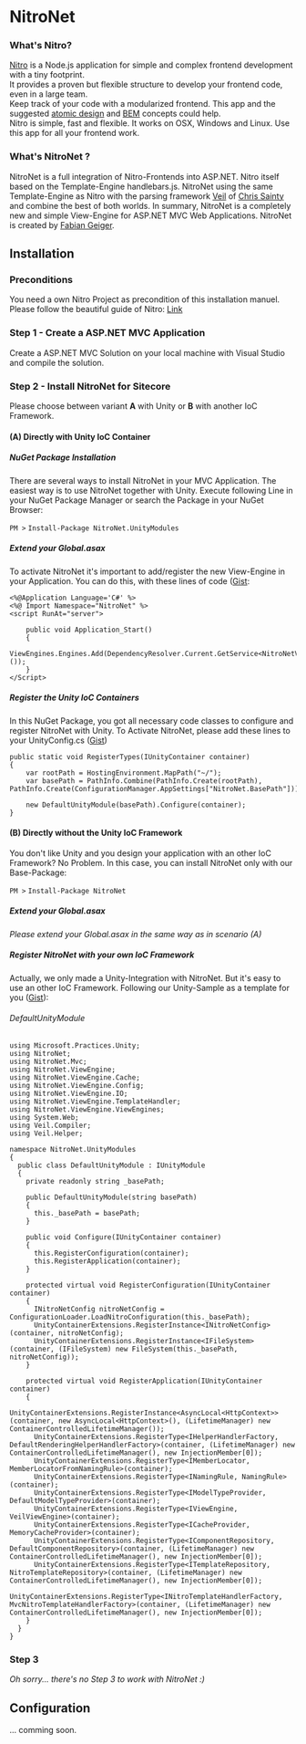 # NitroNet

### What's Nitro?

[Nitro](https://github.com/namics/generator-nitro/) is a Node.js application for simple and complex frontend development with a tiny footprint.  
It provides a proven but flexible structure to develop your frontend code, even in a large team.  
Keep track of your code with a modularized frontend. This app and the suggested [atomic design](http://bradfrost.com/blog/post/atomic-web-design/) and [BEM](https://en.bem.info/method/definitions/) concepts could help.  
Nitro is simple, fast and flexible. It works on OSX, Windows and Linux. Use this app for all your frontend work.

### What's NitroNet ?

NitroNet is a full integration of Nitro-Frontends into ASP.NET. Nitro itself based on the Template-Engine handlebars.js. NitroNet using the same Template-Engine as Nitro with the parsing framework [Veil](https://github.com/csainty/Veil/tree/master/Src/Veil.Handlebars) of [Chris Sainty](https://github.com/csainty) and combine the best of both worlds. In summary, NitroNet is a completely new and simple View-Engine for ASP.NET MVC Web Applications. NitroNet is created by [Fabian Geiger](https://github.com/fgeiger).


## Installation

### Preconditions
You need a own Nitro Project as precondition of this installation manuel. Please follow the beautiful guide of Nitro: [Link](https://github.com/namics/generator-nitro/)

### Step 1 - Create a ASP.NET MVC Application
Create a ASP.NET MVC Solution on your local machine with Visual Studio and compile the solution. 

### Step 2 - Install NitroNet for Sitecore

Please choose between variant **A** with Unity or **B** with another IoC Framework.

#### (A) Directly with Unity IoC Container

##### NuGet Package Installation
There are several ways to install NitroNet in your MVC Application. The easiest way is to use NitroNet together with Unity. Execute following Line in your NuGet Package Manager or search the Package in your NuGet Browser:

`PM >` `Install-Package NitroNet.UnityModules` 

##### Extend your Global.asax
To activate NitroNet it's important to add/register the new View-Engine in your Application. You can do this, with these lines of code ([Gist](https://gist.github.com/daniiiol/62dd61615fcd73dc8386f56b69ed1a06):

	<%@Application Language='C#' %>
	<%@ Import Namespace="NitroNet" %>
	<script RunAt="server">
	    
	    public void Application_Start()
	    {
	        ViewEngines.Engines.Add(DependencyResolver.Current.GetService<NitroNetViewEngine>());
	    }
	</Script>

##### Register the Unity IoC Containers
In this NuGet Package, you got all necessary code classes to configure and register NitroNet with Unity. To Activate NitroNet, please add these lines to your UnityConfig.cs ([Gist](https://gist.github.com/daniiiol/a3c9d214dbe555dcb4550d7642d14c35))

	public static void RegisterTypes(IUnityContainer container)
    {
        var rootPath = HostingEnvironment.MapPath("~/");
        var basePath = PathInfo.Combine(PathInfo.Create(rootPath), PathInfo.Create(ConfigurationManager.AppSettings["NitroNet.BasePath"])).ToString();
        
        new DefaultUnityModule(basePath).Configure(container);
    }

#### (B) Directly without the Unity IoC Framework
You don't like Unity and you design your application with an other IoC Framework? No Problem. In this case, you can install NitroNet only with our Base-Package:

`PM >` `Install-Package NitroNet`

##### Extend your Global.asax
*Please extend your Global.asax in the same way as in scenario (A)* 

##### Register NitroNet with your own IoC Framework
Actually, we only made a Unity-Integration with NitroNet. But it's easy to use an other IoC Framework. Following our Unity-Sample as a template for you ([Gist](https://gist.github.com/daniiiol/036be44e535768fac2df5eec0aff9180)):

###### DefaultUnityModule

	using Microsoft.Practices.Unity;
	using NitroNet;
	using NitroNet.Mvc;
	using NitroNet.ViewEngine;
	using NitroNet.ViewEngine.Cache;
	using NitroNet.ViewEngine.Config;
	using NitroNet.ViewEngine.IO;
	using NitroNet.ViewEngine.TemplateHandler;
	using NitroNet.ViewEngine.ViewEngines;
	using System.Web;
	using Veil.Compiler;
	using Veil.Helper;
	
	namespace NitroNet.UnityModules
	{
	  public class DefaultUnityModule : IUnityModule
	  {
	    private readonly string _basePath;
	
	    public DefaultUnityModule(string basePath)
	    {
	      this._basePath = basePath;
	    }
	
	    public void Configure(IUnityContainer container)
	    {
	      this.RegisterConfiguration(container);
	      this.RegisterApplication(container);
	    }
	
	    protected virtual void RegisterConfiguration(IUnityContainer container)
	    {
	      INitroNetConfig nitroNetConfig = ConfigurationLoader.LoadNitroConfiguration(this._basePath);
	      UnityContainerExtensions.RegisterInstance<INitroNetConfig>(container, nitroNetConfig);
	      UnityContainerExtensions.RegisterInstance<IFileSystem>(container, (IFileSystem) new FileSystem(this._basePath, nitroNetConfig));
	    }
	
	    protected virtual void RegisterApplication(IUnityContainer container)
	    {
	      UnityContainerExtensions.RegisterInstance<AsyncLocal<HttpContext>>(container, new AsyncLocal<HttpContext>(), (LifetimeManager) new ContainerControlledLifetimeManager());
	      UnityContainerExtensions.RegisterType<IHelperHandlerFactory, DefaultRenderingHelperHandlerFactory>(container, (LifetimeManager) new ContainerControlledLifetimeManager(), new InjectionMember[0]);
	      UnityContainerExtensions.RegisterType<IMemberLocator, MemberLocatorFromNamingRule>(container);
	      UnityContainerExtensions.RegisterType<INamingRule, NamingRule>(container);
	      UnityContainerExtensions.RegisterType<IModelTypeProvider, DefaultModelTypeProvider>(container);
	      UnityContainerExtensions.RegisterType<IViewEngine, VeilViewEngine>(container);
	      UnityContainerExtensions.RegisterType<ICacheProvider, MemoryCacheProvider>(container);
	      UnityContainerExtensions.RegisterType<IComponentRepository, DefaultComponentRepository>(container, (LifetimeManager) new ContainerControlledLifetimeManager(), new InjectionMember[0]);
	      UnityContainerExtensions.RegisterType<ITemplateRepository, NitroTemplateRepository>(container, (LifetimeManager) new ContainerControlledLifetimeManager(), new InjectionMember[0]);
	      UnityContainerExtensions.RegisterType<INitroTemplateHandlerFactory, MvcNitroTemplateHandlerFactory>(container, (LifetimeManager) new ContainerControlledLifetimeManager(), new InjectionMember[0]);
	    }
	  }
	}


### Step 3
*Oh sorry... there's no Step 3 to work with NitroNet :)*


## Configuration
... comming soon.